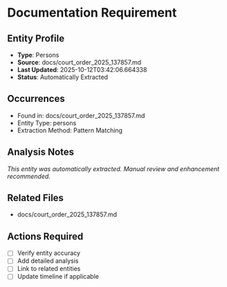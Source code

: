 # Documentation Requirement

## Entity Profile
- **Type**: Persons
- **Source**: docs/court_order_2025_137857.md
- **Last Updated**: 2025-10-12T03:42:06.664338
- **Status**: Automatically Extracted

## Occurrences
- Found in: docs/court_order_2025_137857.md
- Entity Type: persons
- Extraction Method: Pattern Matching

## Analysis Notes
*This entity was automatically extracted. Manual review and enhancement recommended.*

## Related Files
- docs/court_order_2025_137857.md

## Actions Required
- [ ] Verify entity accuracy
- [ ] Add detailed analysis
- [ ] Link to related entities
- [ ] Update timeline if applicable

